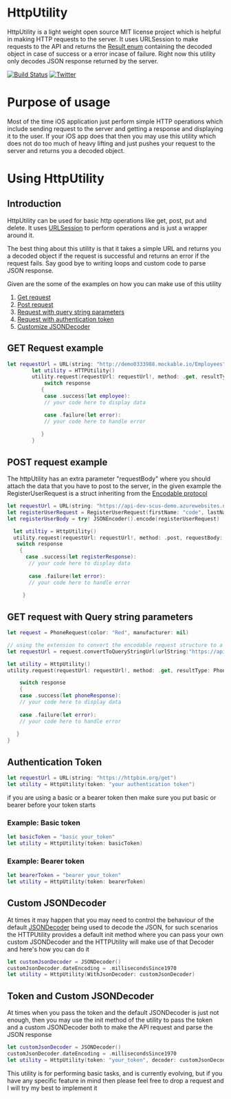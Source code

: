 # HttpUtility
HttpUtility is a light weight open source MIT license project which is helpful in making HTTP requests to the server. It uses URLSession to make requests to the API and returns the [Result enum](https://developer.apple.com/documentation/swift/result) containing the decoded object in case of success or a error incase of failure. Right now this utility only decodes JSON response returned by the server.

[![Build Status](https://travis-ci.com/codecat15/HttpUtility.svg?branch=master)](https://travis-ci.com/codecat15/HttpUtility) [![Twitter](https://img.shields.io/badge/twitter-@codecat15-blue.svg?style=flat)](https://twitter.com/codecat15)

# Purpose of usage
Most of the time iOS application just perform simple HTTP operations which include sending request to the server and getting a response and displaying it to the user. If your iOS app does that then you may use this utility which does not do too much of heavy lifting and just pushes your request to the server and returns you a decoded object.

# Using HttpUtility
## Introduction
HttpUtility can be used for basic http operations like get, post, put and delete. It uses [URLSession](https://developer.apple.com/documentation/foundation/urlsession) to perform operations and is just a wrapper around it. 

The best thing about this utility is that it takes a simple URL and returns you a decoded object if the request is successful and returns an error if the request fails. Say good bye to writing loops and custom code to parse JSON response.

Given are the some of the examples on how you can make use of this utility

1. [Get request](https://github.com/codecat15/HttpUtility#GET%20Request%20example)
2. [Post request](https://github.com/codecat15/HttpUtility#POST%20request%20example)
3. [Request with query string parameters](https://github.com/codecat15/HttpUtility#GET%20request%20with%20Query%20string%20parameters)
4. [Request with authentication token](https://github.com/codecat15/HttpUtility#Authentication%20Token)
5. [Customize JSONDecoder](https://github.com/codecat15/HttpUtility#Custom%20JSONDecoder)

## GET Request example

```swift
let requestUrl = URL(string: "http://demo0333988.mockable.io/Employees")
        let utility = HTTPUtility()
        utility.request(requestUrl: requestUrl!, method: .get, resultType: Employees.self) { (response) in
            switch response
           {
            case .success(let employee):
            // your code here to display data

            case .failure(let error):
            // your code here to handle error
            
           }
        }
```

## POST request example
The httpUtility has an extra parameter "requestBody" where you should attach the data that you have to post to the server, in the given example the RegisterUserRequest is a struct inheriting from the [Encodable protocol](https://developer.apple.com/documentation/swift/encodable) 

```swift
let requestUrl = URL(string: "https://api-dev-scus-demo.azurewebsites.net/api/User/RegisterUser")
let registerUserRequest = RegisterUserRequest(firstName: "code", lastName: "cat15", email: "codecat15@gmail.com", password: "1234")
let registerUserBody = try! JSONEncoder().encode(registerUserRequest)

  let utiltiy = HttpUtility()
  utility.request(requestUrl: requestUrl!, method: .post, requestBody: registerUserBody, resultType: RegisterResponse.self) { (response) in
   switch response
    {
      case .success(let registerResponse):
       // your code here to display data
       
       case .failure(let error):
       // your code here to handle error
       
     }
```

## GET request with Query string parameters

```swift
let request = PhoneRequest(color: "Red", manufacturer: nil)

// using the extension to convert the encodable request structure to a query string url
let requestUrl = request.convertToQueryStringUrl(urlString:"https://api-dev-scus-demo.azurewebsites.net/api/Product/GetSmartPhone")

let utility = HttpUtility()
utility.request(requestUrl: requestUrl!, method: .get, resultType: PhoneResponse.self) { (response) in

    switch response
    {
    case .success(let phoneResponse):
    // your code here to display data
    
    case .failure(let error):
    // your code here to handle error
    
   }
}
```

## Authentication Token

```swift
let requestUrl = URL(string: "https://httpbin.org/get")
let utility = HttpUtility(token: "your authentication token")
```
if you are using a basic or a bearer token then make sure you put basic or bearer before your token starts

### Example: Basic token
```swift
let basicToken = "basic your_token"
let utility = HttpUtility(token: basicToken)
```

### Example: Bearer token
```swift
let bearerToken = "bearer your_token"
let utility = HttpUtility(token: bearerToken)
```

## Custom JSONDecoder 

At times it may happen that you may need to control the behaviour of the default [JSONDecoder](https://developer.apple.com/documentation/foundation/jsondecoder) being used to decode the JSON, for such scenarios the HTTPUtility provides a default init method where you can pass your own custom JSONDecoder and the HTTPUtility will make use of that Decoder and here's how you can do it

```swift
let customJsonDecoder = JSONDecoder()
customJsonDecoder.dateEncoding = .millisecondsSince1970
let utility = HttpUtility(WithJsonDecoder: customJsonDecoder)
```
## Token and Custom JSONDecoder
At times when you pass the token and the default JSONDecoder is just not enough, then you may use the init method of the utility to pass the token and a custom JSONDecoder both to make the API request and parse the JSON response

```swift
let customJsonDecoder = JSONDecoder()
customJsonDecoder.dateEncoding = .millisecondsSince1970
let utility = HttpUtility(token: "your_token", decoder: customJsonDecoder)

```

This utility is for performing basic tasks, and is currently evolving, but if you have any specific feature in mind then please feel free to drop a request and I will try my best to implement it
